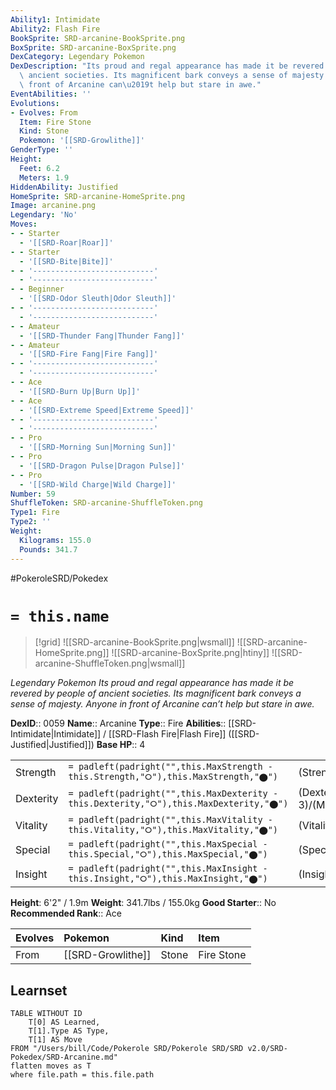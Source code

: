 ```yaml
---
Ability1: Intimidate
Ability2: Flash Fire
BookSprite: SRD-arcanine-BookSprite.png
BoxSprite: SRD-arcanine-BoxSprite.png
DexCategory: Legendary Pokemon
DexDescription: "Its proud and regal appearance has made it be revered by people of\
  \ ancient societies. Its magnificent bark conveys a sense of majesty. Anyone in\
  \ front of Arcanine can\u2019t help but stare in awe."
EventAbilities: ''
Evolutions:
- Evolves: From
  Item: Fire Stone
  Kind: Stone
  Pokemon: '[[SRD-Growlithe]]'
GenderType: ''
Height:
  Feet: 6.2
  Meters: 1.9
HiddenAbility: Justified
HomeSprite: SRD-arcanine-HomeSprite.png
Image: arcanine.png
Legendary: 'No'
Moves:
- - Starter
  - '[[SRD-Roar|Roar]]'
- - Starter
  - '[[SRD-Bite|Bite]]'
- - '---------------------------'
  - '---------------------------'
- - Beginner
  - '[[SRD-Odor Sleuth|Odor Sleuth]]'
- - '---------------------------'
  - '---------------------------'
- - Amateur
  - '[[SRD-Thunder Fang|Thunder Fang]]'
- - Amateur
  - '[[SRD-Fire Fang|Fire Fang]]'
- - '---------------------------'
  - '---------------------------'
- - Ace
  - '[[SRD-Burn Up|Burn Up]]'
- - Ace
  - '[[SRD-Extreme Speed|Extreme Speed]]'
- - '---------------------------'
  - '---------------------------'
- - Pro
  - '[[SRD-Morning Sun|Morning Sun]]'
- - Pro
  - '[[SRD-Dragon Pulse|Dragon Pulse]]'
- - Pro
  - '[[SRD-Wild Charge|Wild Charge]]'
Number: 59
ShuffleToken: SRD-arcanine-ShuffleToken.png
Type1: Fire
Type2: ''
Weight:
  Kilograms: 155.0
  Pounds: 341.7
---
```


#PokeroleSRD/Pokedex

# `= this.name`

> [!grid]
> ![[SRD-arcanine-BookSprite.png|wsmall]]
> ![[SRD-arcanine-HomeSprite.png]]
> ![[SRD-arcanine-BoxSprite.png|htiny]]
> ![[SRD-arcanine-ShuffleToken.png|wsmall]]


*Legendary Pokemon*
*Its proud and regal appearance has made it be revered by people of ancient societies. Its magnificent bark conveys a sense of majesty. Anyone in front of Arcanine can’t help but stare in awe.*

**DexID**:: 0059
**Name**:: Arcanine
**Type**:: Fire
**Abilities**:: [[SRD-Intimidate|Intimidate]] / [[SRD-Flash Fire|Flash Fire]] ([[SRD-Justified|Justified]])
**Base HP**:: 4

|           |                                                                                        |                                          |
| --------- | -------------------------------------------------------------------------------------- | ---------------------------------------- |
| Strength  | `= padleft(padright("",this.MaxStrength - this.Strength,"⭘"),this.MaxStrength,"⬤")`    | (Strength::3)/(MaxStrength::6)   |
| Dexterity | `= padleft(padright("",this.MaxDexterity - this.Dexterity,"⭘"),this.MaxDexterity,"⬤")` | (Dexterity:: 3)/(MaxDexterity::6) |
| Vitality  | `= padleft(padright("",this.MaxVitality - this.Vitality,"⭘"),this.MaxVitality,"⬤")`    | (Vitality::2)/(MaxVitality::5)   |
| Special   | `= padleft(padright("",this.MaxSpecial - this.Special,"⭘"),this.MaxSpecial,"⬤")`       | (Special::3)/(MaxSpecial::6)     |
| Insight   | `= padleft(padright("",this.MaxInsight - this.Insight,"⭘"),this.MaxInsight,"⬤")`       | (Insight::2)/(MaxInsight::5)     |

**Height**: 6'2" / 1.9m
**Weight**: 341.7lbs / 155.0kg
**Good Starter**:: No
**Recommended Rank**:: Ace

| Evolves   | Pokemon           | Kind   | Item       |
|:----------|:------------------|:-------|:-----------|
| From      | [[SRD-Growlithe]] | Stone  | Fire Stone |

## Learnset

```dataview
TABLE WITHOUT ID
    T[0] AS Learned,
    T[1].Type AS Type,
    T[1] AS Move
FROM "/Users/bill/Code/Pokerole SRD/Pokerole SRD/SRD v2.0/SRD-Pokedex/SRD-Arcanine.md"
flatten moves as T
where file.path = this.file.path
```
